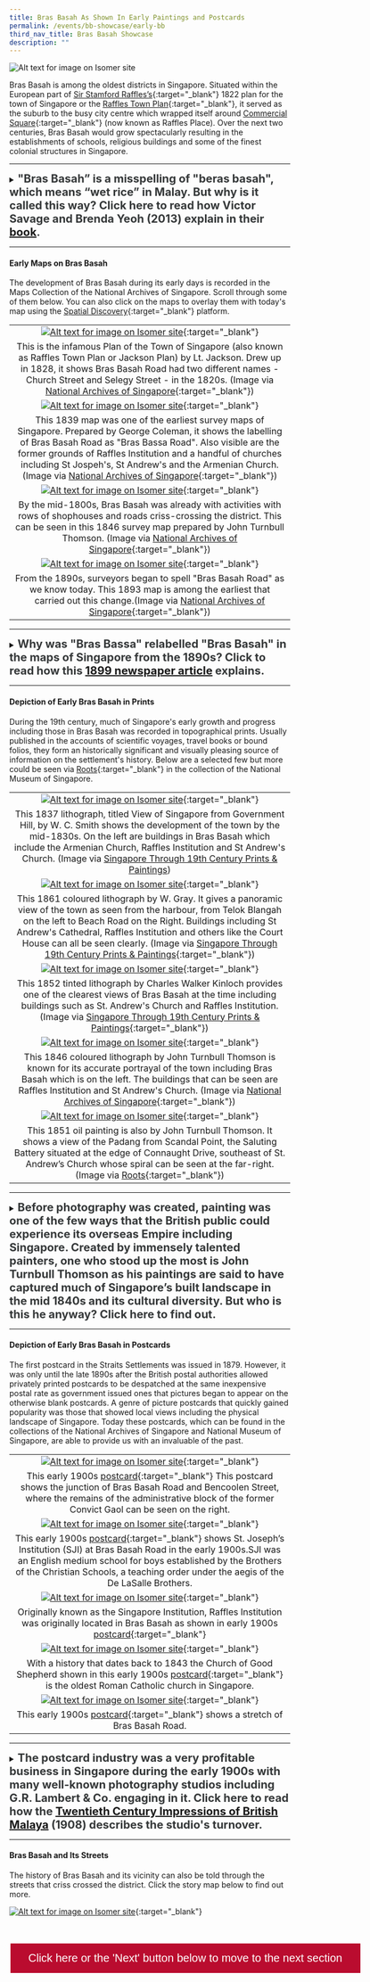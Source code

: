 ```yaml
---
title: Bras Basah As Shown In Early Paintings and Postcards
permalink: /events/bb-showcase/early-bb
third_nav_title: Bras Basah Showcase
description: ""
---
```

![Alt text for image on Isomer site](/images/painting-4.jpg)

Bras Basah is among the oldest districts in Singapore. Situated within the European part of [Sir Stamford Raffles’s](http://eresources.nlb.gov.sg/infopedia/articles/SIP_715_2004-12-15.html){:target="_blank"} 1822 plan for the town of Singapore or the [Raffles Town Plan](https://eresources.nlb.gov.sg/infopedia/articles/SIP_658_2005-01-07.html){:target="_blank"}, it served as the suburb to the busy city centre which wrapped itself around [Commercial Square](https://eresources.nlb.gov.sg/infopedia/articles/SIP_864_2004-12-30.html){:target="_blank"} (now known as Raffles Place). Over the next two centuries, Bras Basah would grow spectacularly resulting in the establishments of schools, religious buildings and some of the finest colonial structures in Singapore.

_______

<details>
<summary><span style="font-weight: 700; font-size: 20px; font-style: normal; color:#353839">"Bras Basah” is a misspelling of "beras basah", which means “wet rice” in Malay. But why is it called this way? Click here to read how Victor Savage and Brenda Yeoh (2013) explain in their <a href="https://eservice.nlb.gov.sg/item_holding.aspx?bid=200123850" target="_blank">book</a>.</span></summary>
<br>
<span style="font-weight: 400; font-size: 20px; font-style: normal; color:#778899">"The road was so-called because in the early days, wet rice was laid to dry here on the banks of the "fresh water stream" (now the Stamford Canal). Another version is that before the area before Bras Basah Road and Stamford was filled in, cargoes of rice were brought by boats into the lagoon and spread to dry on the road. One one occasion, high tides wet the rice."</span>
	
</details>

_____

#### **Early Maps on Bras Basah**

The development of Bras Basah during its early days is recorded in the Maps Collection of the National Archives of Singapore. Scroll through some of them below. You can also click on the maps to overlay them with today's map using the [Spatial Discovery](https://search.nlb.gov.sg/spatialdiscovery/){:target="_blank"} platform.

| | 
|:--------:| 
| [![Alt text for image on Isomer site](/images/sample-bb-map-1828.png)](https://www.nas.gov.sg/archivesonline/maps_building_plans/record-details/f9926418-115c-11e3-83d5-0050568939ad){:target="_blank"}|
|This is the infamous Plan of the Town of Singapore (also known as Raffles Town Plan or Jackson Plan) by Lt. Jackson. Drew up in 1828, it shows Bras Basah Road had two different names - Church Street and Selegy Street - in the 1820s. (Image via [National Archives of Singapore](https://www.nas.gov.sg/archivesonline/maps_building_plans/record-details/f9926418-115c-11e3-83d5-0050568939ad){:target="_blank"}) |
| [![Alt text for image on Isomer site](/images/sample-bb-map-1830.png)](https://www.nas.gov.sg/archivesonline/maps_building_plans/record-details/fb0ace86-115c-11e3-83d5-0050568939ad){:target="_blank"}|
|This 1839 map was one of the earliest survey maps of Singapore. Prepared by George Coleman, it shows the labelling of Bras Basah Road as "Bras Bassa Road". Also visible are the former grounds of Raffles Institution and a handful of churches including St Jospeh's, St Andrew's and the Armenian Church. (Image via [National Archives of Singapore](https://www.nas.gov.sg/archivesonline/maps_building_plans/record-details/fb0ace86-115c-11e3-83d5-0050568939ad){:target="_blank"})|
| [![Alt text for image on Isomer site](/images/sample-bb-map-1846.png)](https://www.nas.gov.sg/archivesonline/maps_building_plans/record-details/fa3f6192-115c-11e3-83d5-0050568939ad){:target="_blank"}|
| By the mid-1800s, Bras Basah was already with activities with rows of shophouses and roads criss-crossing the district. This can be seen in this 1846 survey map prepared by John Turnbull Thomson. (Image via [National Archives of Singapore](https://www.nas.gov.sg/archivesonline/maps_building_plans/record-details/fa3f6192-115c-11e3-83d5-0050568939ad){:target="_blank"})|
| [![Alt text for image on Isomer site](/images/sample-bb-map-1893.png)](https://www.nas.gov.sg/archivesonline/maps_building_plans/record-details/c912530c-66c8-11e3-bb37-0050568939ad){:target="_blank"}|
| From the 1890s, surveyors began to spell "Bras Basah Road" as we know today. This 1893 map is among the earliest that carried out this change.(Image via [National Archives of Singapore](https://www.nas.gov.sg/archivesonline/maps_building_plans/record-details/c912530c-66c8-11e3-bb37-0050568939ad){:target="_blank"})|

_____

<details>
<summary><span style="font-weight: 700; font-size: 20px; font-style: normal; color:#353839">Why was "Bras Bassa" relabelled "Bras Basah" in the maps of Singapore from the 1890s? Click to read how this <a href="http://eresources.nlb.gov.sg/newspapers/Digitised/Article/singfreepresswk18990601-1.2.51" target="_blank">1899 newspaper article</a> explains.</span></summary>
<br>
<span style="font-weight: 400; font-size: 20px; font-style: normal; color:#778899">"The new enamelled street signs being put up by the Municipality are blue on white, instead of the old white on blue...The spelling seems to have received some attention, the "Bras Bassa Road" becomes "Bras Basah Road". The latter gives some indication of the meaning of the name and send thoughts back to the padi fields that at one time occupied the valley stretching from Fort Canning eastward."</span>
	
</details>

_____


#### **Depiction of Early Bras Basah in Prints**

During the 19th century, much of Singapore's early growth and progress including those in Bras Basah was recorded in topographical prints. Usually published in the accounts of scientific voyages, travel books or bound folios, they form an historically significant and visually pleasing source of information on the settlement's history. Below are a selected few but more could be seen via [Roots](https://www.roots.gov.sg/){:target="_blank"} in the collection of the National Museum of Singapore.

| | 
|:--------:| 
| [![Alt text for image on Isomer site](/images/painting-1.jpg)](https://eservice.nlb.gov.sg/item_holding.aspx?bid=13313091){:target="_blank"}|
| This 1837 lithograph, titled View of Singapore from Government Hill, by W. C. Smith shows the development of the town by the mid-1830s. On the left are buildings in Bras Basah which include the Armenian Church, Raffles Institution and St Andrew's Church. (Image via [Singapore Through 19th Century Prints & Paintings](https://eservice.nlb.gov.sg/item_holding.aspx?bid=13313091)) |
| [![Alt text for image on Isomer site](/images/painting-3.jpg)](https://eservice.nlb.gov.sg/item_holding.aspx?bid=13313091){:target="_blank"}|
|This 1861 coloured lithograph by W. Gray. It gives a panoramic view of the town as seen from the harbour, from Telok Blangah on the left to Beach Road on the Right. Buildings including St Andrew's Cathedral, Raffles Institution and others like the Court House can all be seen clearly. (Image via [Singapore Through 19th Century Prints & Paintings](https://eservice.nlb.gov.sg/item_holding.aspx?bid=13313091){:target="_blank"}) |
|[![Alt text for image on Isomer site](/images/painting-4.jpg)](https://eservice.nlb.gov.sg/item_holding.aspx?bid=13313091){:target="_blank"}|
|This 1852 tinted lithograph by Charles Walker Kinloch provides one of the clearest views of Bras Basah at the time including buildings such as St. Andrew's Church and Raffles Institution. (Image via [Singapore Through 19th Century Prints & Paintings](https://eservice.nlb.gov.sg/item_holding.aspx?bid=13313091){:target="_blank"}) |
| [![Alt text for image on Isomer site](/images/painting-2.jpg)](https://www.nas.gov.sg/archivesonline/photographs/record-details/d4f65b2e-1161-11e3-83d5-0050568939ad){:target="_blank"}|
|This 1846 coloured lithograph by John Turnbull Thomson is known for its accurate portrayal of the town including Bras Basah which is on the left. The buildings that can be seen are Raffles Institution and St Andrew's Church. (Image via [National Archives of Singapore](https://www.nas.gov.sg/archivesonline/photographs/record-details/d4f65b2e-1161-11e3-83d5-0050568939ad){:target="_blank"}) |
|[![Alt text for image on Isomer site](/images/painting-5.jpg)](https://www.roots.gov.sg/Collection-Landing/listing/1052004){:target="_blank"}|
|This 1851 oil painting is also by John Turnbull Thomson. It shows a view of the Padang from Scandal Point, the Saluting Battery situated at the edge of Connaught Drive, southeast of St. Andrew’s Church whose spiral can be seen at the far-right. (Image via [Roots](https://www.roots.gov.sg/Collection-Landing/listing/1052004){:target="_blank"})  |

_____

<details>
<summary><span style="font-weight: 700; font-size: 20px; font-style: normal; color:#353839">Before photography was created, painting was one of the few ways that the British public could experience its overseas Empire including Singapore. Created by immensely talented painters, one who stood up the most is John Turnbull Thomson as his paintings are said to have captured much of Singapore’s built landscape in the mid 1840s and its cultural diversity. But who is this he anyway? Click here to find out.</span></summary>
<br>
<span style="font-weight: 400; font-size: 20px; font-style: normal; color:#778899">John Turnbull Thomson was the Government Surveyor of the Straits Settlements from 1841 to 1853. He made a number of important contributions during his 12 years in Singapore, including the creation of maps of early Singapore, as well as the design and construction of several buildings and other public infrastructure on the island. A self-taught artist and prolific writer, Thomson’s collection of paintings, books and articles now serve as invaluable records of the architecture and life of early Singapore.</span>
	
</details>

_____

#### **Depiction of Early Bras Basah in Postcards**

The first postcard in the Straits Settlements was issued in 1879. However, it was only until the late 1890s after the British postal authorities allowed privately printed postcards to be despatched at the same inexpensive postal rate as government issued ones that pictures began to appear on the otherwise blank postcards. A genre of picture postcards that quickly gained popularity was those that showed local views including the physical landscape of Singapore. Today these postcards, which can be found in the collections of the National Archives of Singapore and National Museum of Singapore, are able to provide us with an invaluable of the past.

|  | 
|:--------:| 
| [![Alt text for image on Isomer site](/images/postcard-1.jpg)](https://www.roots.gov.sg/Collection-Landing/listing/1073598){:target="_blank"}|
|This early 1900s [postcard](https://www.roots.gov.sg/Collection-Landing/listing/1073598){:target="_blank"} This postcard shows the junction of Bras Basah Road and Bencoolen Street, where the remains of the administrative block of the former Convict Gaol can be seen on the right. |
| [![Alt text for image on Isomer site](/images/postcard-2.jpg)](https://www.roots.gov.sg/Collection-Landing/listing/1193647){:target="_blank"}|
|This early 1900s [postcard](https://www.roots.gov.sg/Collection-Landing/listing/1193647){:target="_blank"} shows St. Joseph’s Institution (SJI) at Bras Basah Road in the early 1900s.SJI was an English medium school for boys established by the Brothers of the Christian Schools, a teaching order under the aegis of the De LaSalle Brothers. |
| [![Alt text for image on Isomer site](/images/postcard-3.jpg)](https://www.roots.gov.sg/Collection-Landing/listing/1046090){:target="_blank"}|
|Originally known as the Singapore Institution, Raffles Institution was originally located in Bras Basah as shown in early 1900s [postcard](https://www.roots.gov.sg/Collection-Landing/listing/1046090){:target="_blank"} |
|[![Alt text for image on Isomer site](/images/postcard-4.jpg)](https://www.roots.gov.sg/Collection-Landing/listing/1120868){:target="_blank"}|
|With a history that dates back to 1843 the Church of Good Shepherd shown in this early 1900s [postcard](https://www.roots.gov.sg/Collection-Landing/listing/1120868){:target="_blank"} is the oldest Roman Catholic church in Singapore.|
|[![Alt text for image on Isomer site](/images/postcard-5.jpg)](https://www.nas.gov.sg/archivesonline/photographs/record-details/d5b7d64c-1161-11e3-83d5-0050568939ad){:target="_blank"}|
|This early 1900s [postcard](https://www.nas.gov.sg/archivesonline/photographs/record-details/d5b7d64c-1161-11e3-83d5-0050568939ad){:target="_blank"} shows a stretch of Bras Basah Road.|

_____

<details>
<summary><span style="font-weight: 700; font-size: 20px; font-style: normal; color:#353839">The postcard industry was a very profitable business in Singapore during the early 1900s with many well-known photography studios including G.R. Lambert & Co. engaging in it. Click here to read how the <a href="https://eservice.nlb.gov.sg/item_holding.aspx?bid=4558051" target="_blank">Twentieth Century Impressions of British Malaya</a> (1908) describes the studio's turnover.</span></summary>
<br>
<span style="font-weight: 400; font-size: 20px; font-style: normal; color:#778899">"Lambert has maintained a high reputation for artistic portraiture, and of landscapes they have one of the finest collections in the East, comprising about three thousand subjects relating to Siam, Singapore, Borneo, Malaya and China. An extensive trade is done in picture postcards, the turnover being about a quarter million cards a year. A large stock of apparatus is always kept in hand."</span>
	
</details>

_____

#### **Bras Basah and Its Streets**

The history of Bras Basah and its vicinity can also be told through the streets that criss crossed the district. Click the story map below to find out more.

[![Alt text for image on Isomer site](/images/storymap-bb-streets-main.png)](https://uploads.knightlab.com/storymapjs/04f5c05311b7e48aadefd0cdd269c308/brash-basah-its-streets/index.html){:target="_blank"}

<br>
<html>
<head>
<style>
.button {
  background-color: #BA0C2F;
  border: none;
  color: white;
  padding: 15px 32px;
  text-align: center;
  text-decoration: none;
  display: inline-block;
  font-size: 20px;
  margin: 4px 2px;
  cursor: pointer;
}
</style>
</head>
<body>

<a href="entertainment"><input type="button" class="button" value="Click here or the 'Next' button below to move to the next section"></a>

</body>
</html>